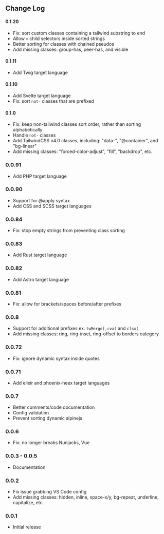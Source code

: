 ## Change Log

#### 0.1.20

- Fix: sort custom classes containing a tailwind substring to end
- Allow `>` child selectors inside sorted strings
- Better sorting for classes with chained pseudos
- Add missing classes: group-has, peer-has, and visible

#### 0.1.11

- Add Twig target language

#### 0.1.10

- Add Svelte target language
- Fix: sort `not-` classes that are prefixed

#### 0.1.0

- Fix: keep non-tailwind classes sort order, rather than sorting alphabetically 
- Handle `not-` classes
- Add TailwindCSS v4.0 classes, including: "data-", "@container", and "bg-linear"
- Add missing classes: "forced-color-adjust", "fill", "backdrop", etc.

### 0.0.91

- Add PHP target language

### 0.0.90

- Support for @apply syntax
- Add CSS and SCSS target languages

### 0.0.84

- Fix: stop empty strings from preventing class sorting

### 0.0.83

- Add Rust target language

### 0.0.82

- Add Astro target language

### 0.0.81

- Fix: allow for brackets/spaces before/after prefixes

### 0.0.8

- Support for additional prefixes ex. `twMerge(`, `cva(` and `clsx(`
- Add missing classes: ring, ring-inset, ring-offset to borders category

### 0.0.72

- Fix: ignore dynamic syntax inside quotes

### 0.0.71

- Add elixir and phoenix-heex target languages

### 0.0.7

- Better comments/code documentation
- Config validation
- Prevent sorting dynamic alpinejs

### 0.0.6

- Fix: no longer breaks Nunjacks, Vue

### 0.0.3 - 0.0.5

- Documentation

### 0.0.2

- Fix issue grabbing VS Code config
- Add missing classes: hidden, inline, space-x/y, bg-repeat, underline, capitalize, etc.

### 0.0.1

- Initial release
